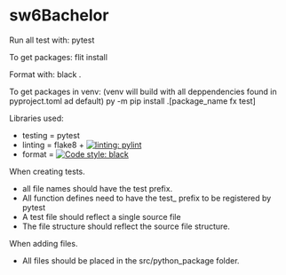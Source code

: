 # sw6Bachelor


Run all test with:
pytest

To get packages:
flit install

Format with:
black .

To get packages in venv: (venv will build with all deppendencies found in pyproject.toml ad default)
py -m pip install .[package_name fx test]

Libraries used:
-  testing = pytest
-  linting = flake8 + [![linting: pylint](https://img.shields.io/badge/linting-pylint-yellowgreen)](https://github.com/pylint-dev/pylint)
-  format = [![Code style: black](https://img.shields.io/badge/code%20style-black-000000.svg)](https://github.com/psf/black)



When creating tests.
- all file names should have the test prefix.
- All function defines need to have the test_ prefix to be registered by pytest
- A test file should reflect a single source file
- The file structure should reflect the source file structure.

When adding files.
- All files should be placed in the src/python_package folder.
